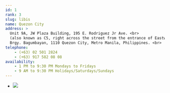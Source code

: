 ```yaml
---
id: 1
rank: 3
slug: libis
name: Quezon City
address: >
  Unit 9A, JW Plaza Building, 195 E. Rodriguez Jr Ave. <br>
  (also known as C5, right across the street from the entrance of Eastwood, Libis) <br>
  Brgy. Bagumbayan, 1110 Quezon City, Metro Manila, Philippines. <br>
telephone:
    - (+63) 02 501 2824
    - (+63) 917 582 08 08
availability:
    - 1 PM to 9:30 PM Mondays to Fridays
    - 9 AM to 9:30 PM Holidays/Saturdays/Sundays
---
```

<div id="TA_socialButtonReviews71" class="TA_socialButtonReviews">
  <ul id="icxi0ooFtBLn" class="TA_links lhj6es3">
    <li id="ThyOrBSeJ" class="dbS1Vpglv">
      <a target="_blank" href="http://www.tripadvisor.com.ph/Attraction_Review-g298574-d7142887-Reviews-Mystery_Manila-Quezon_City_Metro_Manila_Luzon.html"><img src="http://www.tripadvisor.com.ph/img/cdsi/img2/branding/socialWidget/20x28_green-21692-2.png"/></a>
    </li>
  </ul>
</div>
<script src="http://www.jscache.com/wejs?wtype=socialButtonReviews&amp;uniq=71&amp;locationId=7142887&amp;color=green&amp;size=rect&amp;lang=en_PH&amp;display_version=2"></script>